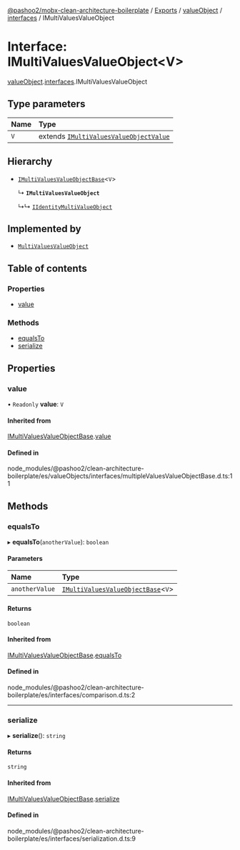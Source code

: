 [@pashoo2/mobx-clean-architecture-boilerplate](../README.md) / [Exports](../modules.md) / [valueObject](../modules/valueobject.md) / [interfaces](../modules/valueobject.interfaces.md) / IMultiValuesValueObject

# Interface: IMultiValuesValueObject<V\>

[valueObject](../modules/valueobject.md).[interfaces](../modules/valueobject.interfaces.md).IMultiValuesValueObject

## Type parameters

| Name | Type |
| :------ | :------ |
| `V` | extends [`IMultiValuesValueObjectValue`](valueobject.interfaces.imultivaluesvalueobjectvalue.md) |

## Hierarchy

- [`IMultiValuesValueObjectBase`](valueobject.interfaces.imultivaluesvalueobjectbase.md)<`V`\>

  ↳ **`IMultiValuesValueObject`**

  ↳↳ [`IIdentityMultiValueObject`](valueobject.interfaces.iidentitymultivalueobject.md)

## Implemented by

- [`MultiValuesValueObject`](../classes/valueobject.interfaces.abstractclasses.multivaluesvalueobject.md)

## Table of contents

### Properties

- [value](valueobject.interfaces.imultivaluesvalueobject.md#value)

### Methods

- [equalsTo](valueobject.interfaces.imultivaluesvalueobject.md#equalsto)
- [serialize](valueobject.interfaces.imultivaluesvalueobject.md#serialize)

## Properties

### value

• `Readonly` **value**: `V`

#### Inherited from

[IMultiValuesValueObjectBase](valueobject.interfaces.imultivaluesvalueobjectbase.md).[value](valueobject.interfaces.imultivaluesvalueobjectbase.md#value)

#### Defined in

node_modules/@pashoo2/clean-architecture-boilerplate/es/valueObjects/interfaces/multipleValuesValueObjectBase.d.ts:11

## Methods

### equalsTo

▸ **equalsTo**(`anotherValue`): `boolean`

#### Parameters

| Name | Type |
| :------ | :------ |
| `anotherValue` | [`IMultiValuesValueObjectBase`](valueobject.interfaces.imultivaluesvalueobjectbase.md)<`V`\> |

#### Returns

`boolean`

#### Inherited from

[IMultiValuesValueObjectBase](valueobject.interfaces.imultivaluesvalueobjectbase.md).[equalsTo](valueobject.interfaces.imultivaluesvalueobjectbase.md#equalsto)

#### Defined in

node_modules/@pashoo2/clean-architecture-boilerplate/es/interfaces/comparison.d.ts:2

___

### serialize

▸ **serialize**(): `string`

#### Returns

`string`

#### Inherited from

[IMultiValuesValueObjectBase](valueobject.interfaces.imultivaluesvalueobjectbase.md).[serialize](valueobject.interfaces.imultivaluesvalueobjectbase.md#serialize)

#### Defined in

node_modules/@pashoo2/clean-architecture-boilerplate/es/interfaces/serialization.d.ts:9

